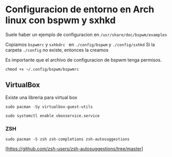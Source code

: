 # Configuracion de entorno en Arch linux con bspwm y sxhkd

Suele haber un ejemplo de configuracion en ``/usr/share/doc/bspwm/examples``

Copiamos ``bspwmrc`` y ``sxhkdrc `` en ``./config/bspwm`` y ``./config/sxhkd``
Si la carpeta ``./config`` no existe, entonces la creamos



Es importante que el archivo de configuracion de bspwm tenga permisos.
```
chmod +x ~/.config/bspwm/bspwmrc
```

## VirtualBox

Existe una libreria para virtual box

`sudo pacman -Sy virtualbox-guest-utils`

`sudo systemctl enable vboxservice.service`



### ZSH

`sudo pacman -S zsh zsh-completions zsh-autosuggestions`

[https://github.com/zsh-users/zsh-autosuggestions/tree/master]
